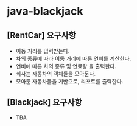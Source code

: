 # java-blackjack


## [RentCar] 요구사항
- 이동 거리를 입력받는다.
- 차의 종류에 따라 이동 거리에 따른 연비를 계산한다.  
- 연비에 따른 차의 종류 및 연료량 을 출력한다.
- 회사는 자동차의 객체들을 모아둔다.
- 모아둔 자동차들을 기반으로, 리포트를 출력한다.

## [Blackjack] 요구사항
- TBA